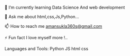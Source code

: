 🌱 I’m currently learning Data Science And web development

💬 Ask me about html,css,Js,Python...

📫 How to reach me amansukla360s@gmail.com

⚡ Fun fact I love myself more !..

Languages and Tools: Python JS html css

